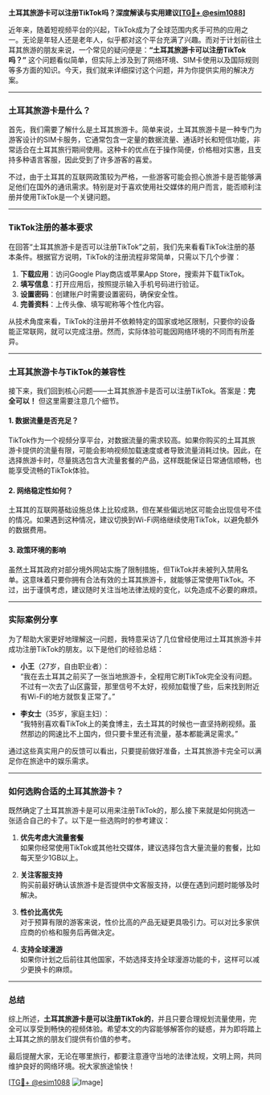 **土耳其旅游卡可以注册TikTok吗？深度解读与实用建议[[TG💪+ @esim1088](https://t.me/s/esim1088)]**

近年来，随着短视频平台的兴起，TikTok成为了全球范围内炙手可热的应用之一。无论是年轻人还是老年人，似乎都对这个平台充满了兴趣。而对于计划前往土耳其旅游的朋友来说，一个常见的疑问便是：**“土耳其旅游卡可以注册TikTok吗？”** 这个问题看似简单，但实际上涉及到了网络环境、SIM卡使用以及国际规则等多方面的知识。今天，我们就来详细探讨这个问题，并为你提供实用的解决方案。

---

### 土耳其旅游卡是什么？

首先，我们需要了解什么是土耳其旅游卡。简单来说，土耳其旅游卡是一种专门为游客设计的SIM卡服务，它通常包含一定量的数据流量、通话时长和短信功能，非常适合在土耳其旅行期间使用。这种卡的优点在于操作简便，价格相对实惠，且支持多种语言客服，因此受到了许多游客的喜爱。

不过，由于土耳其的互联网政策较为严格，一些游客可能会担心旅游卡是否能够满足他们在国外的通讯需求。特别是对于喜欢使用社交媒体的用户而言，能否顺利注册并使用TikTok是一个关键问题。

---

### TikTok注册的基本要求

在回答“土耳其旅游卡是否可以注册TikTok”之前，我们先来看看TikTok注册的基本条件。根据官方说明，TikTok的注册流程非常简单，只需以下几个步骤：

1. **下载应用**：访问Google Play商店或苹果App Store，搜索并下载TikTok。
2. **填写信息**：打开应用后，按照提示输入手机号码进行验证。
3. **设置密码**：创建账户时需要设置密码，确保安全性。
4. **完善资料**：上传头像、填写昵称等个性化内容。

从技术角度来看，TikTok的注册并不依赖特定的国家或地区限制，只要你的设备能正常联网，就可以完成注册。然而，实际体验可能因网络环境的不同而有所差异。

---

### 土耳其旅游卡与TikTok的兼容性

接下来，我们回到核心问题——土耳其旅游卡是否可以注册TikTok。答案是：**完全可以！** 但这里需要注意几个细节。

#### 1. 数据流量是否充足？
TikTok作为一个视频分享平台，对数据流量的需求较高。如果你购买的土耳其旅游卡提供的流量有限，可能会影响视频加载速度或者导致流量消耗过快。因此，在选择旅游卡时，尽量挑选包含大流量套餐的产品，这样既能保证日常通信顺畅，也能享受流畅的TikTok体验。

#### 2. 网络稳定性如何？
土耳其的互联网基础设施总体上比较成熟，但在某些偏远地区可能会出现信号不佳的情况。如果遇到这种情况，建议切换到Wi-Fi网络继续使用TikTok，以避免额外的数据费用。

#### 3. 政策环境的影响
虽然土耳其政府对部分境外网站实施了限制措施，但TikTok并未被列入禁用名单。这意味着只要你拥有合法有效的土耳其旅游卡，就能够正常使用TikTok。不过，出于谨慎考虑，建议随时关注当地法律法规的变化，以免造成不必要的麻烦。

---

### 实际案例分享

为了帮助大家更好地理解这一问题，我特意采访了几位曾经使用过土耳其旅游卡并成功注册TikTok的朋友。以下是他们的经验总结：

- **小王**（27岁，自由职业者）：  
  “我在去土耳其之前买了一张当地旅游卡，全程用它刷TikTok完全没有问题。不过有一次去了山区露营，那里信号不太好，视频加载慢了些，后来找到附近有Wi-Fi的地方就恢复正常了。”

- **李女士**（35岁，家庭主妇）：  
  “我特别喜欢看TikTok上的美食博主，去土耳其的时候也一直坚持刷视频。虽然那边的网速比不上国内，但只要卡里还有流量，基本都能满足需求。”

通过这些真实用户的反馈可以看出，只要提前做好准备，土耳其旅游卡完全可以满足你在旅途中的娱乐需求。

---

### 如何选购合适的土耳其旅游卡？

既然确定了土耳其旅游卡是可以用来注册TikTok的，那么接下来就是如何挑选一张适合自己的卡了。以下是一些选购时的参考建议：

1. **优先考虑大流量套餐**  
   如果你经常使用TikTok或其他社交媒体，建议选择包含大量流量的套餐，比如每天至少1GB以上。

2. **关注客服支持**  
   购买前最好确认该旅游卡是否提供中文客服支持，以便在遇到问题时能够及时解决。

3. **性价比高优先**  
   对于预算有限的游客来说，性价比高的产品无疑更具吸引力。可以对比多家供应商的价格和服务后再做决定。

4. **支持全球漫游**  
   如果你计划之后前往其他国家，不妨选择支持全球漫游功能的卡，这样可以减少更换卡的麻烦。

---

### 总结

综上所述，**土耳其旅游卡是可以注册TikTok的**，并且只要合理规划流量使用，完全可以享受到畅快的视频体验。希望本文的内容能够解答你的疑惑，并为即将踏上土耳其之旅的朋友们提供有价值的参考。

最后提醒大家，无论在哪里旅行，都要注意遵守当地的法律法规，文明上网，共同维护良好的网络环境。祝大家旅途愉快！

[[TG💪+ @esim1088](https://t.me/s/esim1088) ![Image](https://i.postimg.cc/4NQfJmqS/Snipaste-2025-05-13-00-14-12.png)]